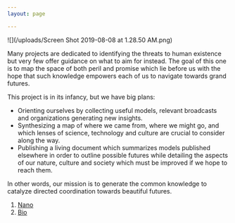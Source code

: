 ```yaml
---
layout: page

---
```

![](/uploads/Screen Shot 2019-08-08 at 1.28.50 AM.png)

Many projects are dedicated to identifying the threats to human existence but very few offer guidance on what to aim for instead. The goal of this one is to map the space of both peril and promise which lie before us with the hope that such knowledge empowers each of us to navigate towards grand futures.

This project is in its infancy, but we have big plans:

* Orienting ourselves by collecting useful models, relevant broadcasts and organizations generating new insights.
* Synthesizing a map of where we came from, where we might go, and which lenses of science, technology and culture are crucial to consider along the way.
* Publishing a living document which summarizes models published elsewhere in order to outline possible futures while detailing the aspects of our nature, culture and society which must be improved if we hope to reach them.

In other words, our mission is to generate the common knowledge to catalyze directed coordination towards beautiful futures.

1. [Nano](/01-nano/)
2. [Bio](/02-bio/)